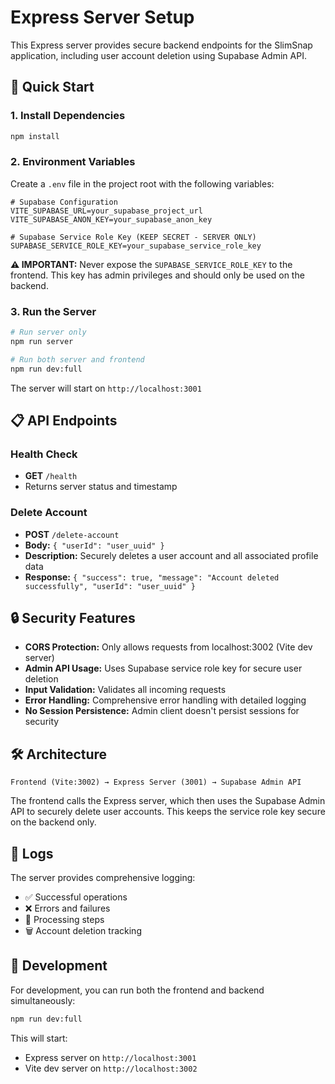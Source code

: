 # Express Server Setup

This Express server provides secure backend endpoints for the SlimSnap application, including user account deletion using Supabase Admin API.

## 🚀 Quick Start

### 1. Install Dependencies
```bash
npm install
```

### 2. Environment Variables
Create a `.env` file in the project root with the following variables:

```env
# Supabase Configuration
VITE_SUPABASE_URL=your_supabase_project_url
VITE_SUPABASE_ANON_KEY=your_supabase_anon_key

# Supabase Service Role Key (KEEP SECRET - SERVER ONLY)
SUPABASE_SERVICE_ROLE_KEY=your_supabase_service_role_key
```

**⚠️ IMPORTANT:** Never expose the `SUPABASE_SERVICE_ROLE_KEY` to the frontend. This key has admin privileges and should only be used on the backend.

### 3. Run the Server
```bash
# Run server only
npm run server

# Run both server and frontend
npm run dev:full
```

The server will start on `http://localhost:3001`

## 📋 API Endpoints

### Health Check
- **GET** `/health`
- Returns server status and timestamp

### Delete Account
- **POST** `/delete-account`
- **Body:** `{ "userId": "user_uuid" }`
- **Description:** Securely deletes a user account and all associated profile data
- **Response:** `{ "success": true, "message": "Account deleted successfully", "userId": "user_uuid" }`

## 🔒 Security Features

- **CORS Protection:** Only allows requests from localhost:3002 (Vite dev server)
- **Admin API Usage:** Uses Supabase service role key for secure user deletion
- **Input Validation:** Validates all incoming requests
- **Error Handling:** Comprehensive error handling with detailed logging
- **No Session Persistence:** Admin client doesn't persist sessions for security

## 🛠️ Architecture

```
Frontend (Vite:3002) → Express Server (3001) → Supabase Admin API
```

The frontend calls the Express server, which then uses the Supabase Admin API to securely delete user accounts. This keeps the service role key secure on the backend only.

## 📝 Logs

The server provides comprehensive logging:
- ✅ Successful operations
- ❌ Errors and failures  
- 🔄 Processing steps
- 🗑️ Account deletion tracking

## 🔧 Development

For development, you can run both the frontend and backend simultaneously:

```bash
npm run dev:full
```

This will start:
- Express server on `http://localhost:3001`
- Vite dev server on `http://localhost:3002` 